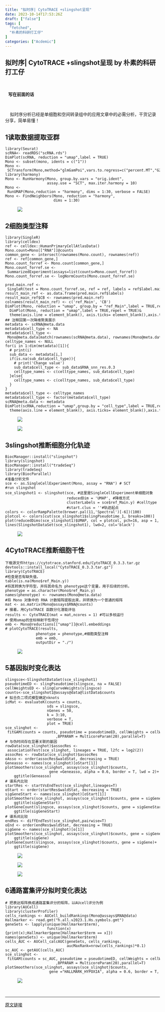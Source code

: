 ```yaml
---
title: "拟时序| CytoTRACE +slingshot呈现"
date: 2023-10-14T17:53:26Z
draft: ["false"]
tags: [
  "fetched",
  "朴素的科研打工仔"
]
categories: ["Acdemic"]
---
```

拟时序| CytoTRACE +slingshot呈现 by 朴素的科研打工仔
------
<div><section data-tool="mdnice编辑器" data-website="https://www.mdnice.com"><p><span><strong><br></strong></span></p><p><span><strong>   写在前面的话</strong></span></p><p><span><strong>    </strong> </span></p><p><span>    拟时序分析已经是单细胞和空间转录组中的应用文章中的必需分析，干货记录分享，简单易懂！</span></p><h2 data-tool="mdnice编辑器"><span><span>1</span></span><span>读取数据提取亚群</span></h2><pre data-tool="mdnice编辑器"><span></span><code>library(Seurat)<br>scRNA&lt;- readRDS(<span>"scRNA.rds"</span>)<br>DimPlot(scRNA, reduction = <span>"umap"</span>,label = TRUE)<br>Mono &lt;- subset(mono, idents = c(<span>"1"</span>))<br>Mono &lt;- SCTransform(Mono,method=<span>"glmGamPoi"</span>,vars.to.regress=c(<span>"percent.MT"</span>,<span>"G2M.Score"</span>,<span>"S.Score"</span>)) %&gt;% RunPCA() <br>library(harmony)<br>Mono &lt;- RunHarmony(Mono, group.by.vars = <span>"orig.ident"</span>,<br>                   assay.use = <span>"SCT"</span>, max.iter.harmony = <span>10</span>)<br>Mono &lt;- RunUMAP(Mono,reduction = <span>"harmony"</span>, dims = <span>1</span>:<span>30</span>, verbose = FALSE)<br>Mono &lt;- FindNeighbors(Mono, reduction = <span>"harmony"</span>,<br>                      dims = <span>1</span>:<span>30</span>) <br></code></pre><figure data-tool="mdnice编辑器"><img data-ratio="0.9861111111111112" data-src="https://mmbiz.qpic.cn/mmbiz_png/Ze2f5C6nc66nXAy5ibENGrfOe0JymWnx3XFDiaA7JGon64Q0ibZTtCqrhqOw8b6ZcTLIicUkgZ7VA3fbXmPooOJkAw/640?wx_fmt=png" data-type="png" data-w="1080" src="https://mmbiz.qpic.cn/mmbiz_png/Ze2f5C6nc66nXAy5ibENGrfOe0JymWnx3XFDiaA7JGon64Q0ibZTtCqrhqOw8b6ZcTLIicUkgZ7VA3fbXmPooOJkAw/640?wx_fmt=png"></figure><h2 data-tool="mdnice编辑器"><span><span>2</span></span><span>细胞类型注释</span></h2><pre data-tool="mdnice编辑器"><span></span><code>library(SingleR)<br>library(celldex)<br>ref &lt;- celldex::HumanPrimaryCellAtlasData()<br>Mono.count=Mono[[<span>"RNA"</span>]]<span>@counts</span><br>common_gene &lt;- intersect(rownames(Mono.count), rownames(ref))<br>ref &lt;- ref[common_gene,]<br>Mono.count_forref &lt;- Mono.count[common_gene,]<br>Mono.count_forref.se &lt;- SummarizedExperiment(assays=list(counts=Mono.count_forref))<br>Mono.count_forref.se &lt;- logNormCounts(Mono.count_forref.se)<br><br>pred.main.ref &lt;- SingleR(test = Mono.count_forref.se, ref = ref, labels = ref$label.main)<br>result_main_ref &lt;- as.data.frame(pred.main.ref$labels)<br>result_main_ref$CB &lt;- rownames(pred.main.ref)<br>colnames(result_main_ref) &lt;- c(<span>'ref_Main'</span>, <span>'CB'</span>)<br>DimPlot(Mono, reduction = <span>"umap"</span>, group.by = <span>"ref_Main"</span>,label = TRUE,repel = TRUE,ncol=<span>1</span>)+<br>  DimPlot(Mono, reduction = <span>"umap"</span>,label = TRUE,repel = TRUE)&amp;<br>  theme(axis.line = element_blank(), axis.ticks= element_blank(),axis.text = element_blank())<br>## 注释回第一次降维聚类展示<br>metadata &lt;- scRNA<span>@meta</span>.data<br>metadata$cell_type &lt;- NA<br>metadata$cell_type &lt;- Mono<span>@meta</span>.data[match(rownames(scRNA<span>@meta</span>.data), rownames(Mono<span>@meta</span>.data)), <span>'ref_Main'</span>]<br>celltype_names &lt;- <span>NULL<br><span>for</span><span>(i in <span>1</span>:dim(metadata)</span>[1])</span>{<br>  # print(i)<br>  sub_data &lt;- metadata[i,]<br>  <span>if</span>(is.na(sub_data$cell_type)){<br>    # print(<span>'Change value'</span>)<br>    sub_data$cell_type &lt;- sub_data$RNA_snn_res<span>.0</span><span>.3</span><br>    celltype_names &lt;- c(celltype_names, sub_data$cell_type)<br>  }<span>else</span>{<br>    celltype_names &lt;- c(celltype_names, sub_data$cell_type)<br>  }<br>}<br>metadata$cell_type &lt;- celltype_names<br>metadata$cell_type &lt;- factor(metadata$cell_type)<br>scRNA<span>@meta</span>.data &lt;- <span>metadata <br><span>DimPlot</span><span>(scRNA,reduction = <span>"umap"</span>,group.by = <span>"cell_type"</span>,label = TRUE,repel = TRUE)</span>&amp;<br>  <span>theme</span><span>(axis.line = element_blank()</span>, axis.ticks</span>= element_blank(),axis.text = element_blank())<br></code></pre><figure data-tool="mdnice编辑器"><img data-ratio="1.13510747185261" data-src="https://mmbiz.qpic.cn/mmbiz_png/Ze2f5C6nc66nXAy5ibENGrfOe0JymWnx3IcjvkBChZlLMNMeibHwXcD4WrYNQBbhBSVziblrwuDOxKibpMWo8OicCvw/640?wx_fmt=png" data-type="png" data-w="977" src="https://mmbiz.qpic.cn/mmbiz_png/Ze2f5C6nc66nXAy5ibENGrfOe0JymWnx3IcjvkBChZlLMNMeibHwXcD4WrYNQBbhBSVziblrwuDOxKibpMWo8OicCvw/640?wx_fmt=png"></figure><figure data-tool="mdnice编辑器"><img data-ratio="0.9342592592592592" data-src="https://mmbiz.qpic.cn/mmbiz_png/Ze2f5C6nc66nXAy5ibENGrfOe0JymWnx3wAibicicLyUNOibYd9QZ4ptaluv0RuVy83396y5HFAn93D7BXAF02FOOTw/640?wx_fmt=png" data-type="png" data-w="1080" src="https://mmbiz.qpic.cn/mmbiz_png/Ze2f5C6nc66nXAy5ibENGrfOe0JymWnx3wAibicicLyUNOibYd9QZ4ptaluv0RuVy83396y5HFAn93D7BXAF02FOOTw/640?wx_fmt=png"></figure><h2 data-tool="mdnice编辑器"><span><span>3</span></span><span>slingshot推断细胞分化轨迹</span></h2><pre data-tool="mdnice编辑器"><span></span><code>BiocManager::install(<span>"slingshot"</span>)<br>library(slingshot)<br>BiocManager::install(<span>"tradeSeq"</span>)<br>library(tradeSeq)<br>library(BiocParallel)<br>#准备分析文件<br>sce &lt;- as.SingleCellExperiment(Mono, assay = <span>"RNA"</span>) # SCT<br>#run slingshot<br>sce_slingshot1 &lt;- slingshot(sce, #这里是SingleCellExperiment单细胞对象<br>                            reducedDim = <span>'UMAP'</span>, #降维方式<br>                            clusterLabels = sce$ref_Main.y) #celltype<br>                            #start.clus = <span>''</span>#轨迹起点<br>colors &lt;- colorRampPalette(brewer.pal(<span>11</span>,<span>'Spectral'</span>)[-<span>6</span>])(<span>100</span>)<br>plotcol &lt;- colors[cut(sce_slingshot1$slingPseudotime_1, breaks=<span>100</span>)]<br>plot(reducedDims(sce_slingshot1)$UMAP, col = plotcol, pch=<span>16</span>, asp = <span>1</span>, cex = <span>0.8</span>)<br>lines(SlingshotDataSet(sce_slingshot1), lwd=<span>2</span>, col=<span>'black'</span>)<br></code></pre><figure data-tool="mdnice编辑器"><img data-ratio="0.9351851851851852" data-src="https://mmbiz.qpic.cn/mmbiz_png/Ze2f5C6nc66nXAy5ibENGrfOe0JymWnx3Z64iaibQCRUUpFRbxYia7eE7hV3sCzgaYRX7TSRMib1POJG8MSiaxZOV6uA/640?wx_fmt=png" data-type="png" data-w="1080" src="https://mmbiz.qpic.cn/mmbiz_png/Ze2f5C6nc66nXAy5ibENGrfOe0JymWnx3Z64iaibQCRUUpFRbxYia7eE7hV3sCzgaYRX7TSRMib1POJG8MSiaxZOV6uA/640?wx_fmt=png"></figure><h2 data-tool="mdnice编辑器"><span><span>4</span></span><span>CytoTRACE推断细胞干性</span></h2><pre data-tool="mdnice编辑器"><span></span><code>下载源文件https:<span>//cytotrace.stanford.edu/CytoTRACE_0.3.3.tar.gz</span><br>devtools::install_local(<span>"CytoTRACE_0.3.3.tar.gz"</span>)<br>library(CytoTRACE)<br>#检查是否有缺失值，<br>table(is.na(Mono$ref_Main.y))<br>#将其转换为字符型，并将其命名为 phenotype这个变量，用于后续的分析。<br>phenotype = as.character(Mono$ref_Main.y)<br>names(phenotype) &lt;- rownames(Mono<span>@meta</span>.data)<br>#将 Mono 对象中的 RNA 计数矩阵提取出来，并转换为一个普通的矩阵<br>mat &lt;- as.matrix(Mono<span>@assays</span>$RNA<span>@counts</span>)<br># 接着，用CytoTRACE 函数分化潜能评估<br>results &lt;- CytoTRACE(mat = mat,ncores = <span>1</span>) #可以多核运行<br># 使用umap的坐标映射干性得分<br>emb &lt;- Mono<span>@reductions</span>[[<span>"umap"</span>]]<span>@cell</span>.embeddings<br># plotCytoTRACE(results,<br>              phenotype = phenotype,#细胞类型注释<br>              emb = emb, <br>              outputDir = <span>"./"</span>)<br></code></pre><figure data-tool="mdnice编辑器"><img data-ratio="0.3453703703703704" data-src="https://mmbiz.qpic.cn/mmbiz_png/Ze2f5C6nc66nXAy5ibENGrfOe0JymWnx34geXWogHM9sq06X1Dibvp61cR3A7M6ia9olEtS66tIwNUfbPKjrvaqRg/640?wx_fmt=png" data-type="png" data-w="1080" src="https://mmbiz.qpic.cn/mmbiz_png/Ze2f5C6nc66nXAy5ibENGrfOe0JymWnx34geXWogHM9sq06X1Dibvp61cR3A7M6ia9olEtS66tIwNUfbPKjrvaqRg/640?wx_fmt=png"></figure><h2 data-tool="mdnice编辑器"><span><span>5</span></span><span>基因拟时变化表达</span></h2><pre data-tool="mdnice编辑器"><span></span><code>slingsce&lt;-SlingshotDataSet(sce_slingshot1)<br>pseudotimeED &lt;- slingPseudotime(slingsce, na = FALSE)<br>cellWeightsED &lt;- slingCurveWeights(slingsce)<br>counts&lt;-sce_slingshot1<span>@assays</span><span>@data</span><span>@listData</span>$counts<br># 拟合负二项式模型确定nknots<br>icMat &lt;- evaluateK(counts = counts, <br>                   sds = slingsce, <br>                   nGenes = <span>50</span>,<br>                   k = <span>3</span>:<span>10</span>,<br>                   verbose = T, <br>                   plot = TRUE)<br>sce_slinghot &lt;- fitGAM(counts = counts, pseudotime = pseudotimeED, cellWeights = cellWeightsED, nknots = <span>5</span>, verbose = T<br>                       ,BPPARAM = MulticoreParam(<span>20</span>),parallel=T)<br># 与伪时间存在显著关联的基因<br>rowData(sce_slinghot)$assocRes &lt;- associationTest(sce_slinghot, lineages = TRUE, l2fc = log2(<span>2</span>))<br>assocRes &lt;- rowData(sce_slinghot)$assocRes<br>oAsso &lt;- order(assocRes$waldStat, decreasing = TRUE)<br>Geneasso &lt;- names(sce_slinghot)[oStart[<span>1</span>]]<br>plotSmoothers(sce_slinghot, assays(sce_slinghot)$counts,<br>                    gene =Geneasso, alpha = <span>0.6</span>, border = T, lwd = <span>2</span>)+<br>    ggtitle(Geneasso)<br># 谱系内比较<br>startRes &lt;- startVsEndTest(sce_slinghot,lineages=T)<br>oStart &lt;- order(startRes$waldStat, decreasing = TRUE)<br>sigGeneStart &lt;- names(sce_slinghot)[oStart[<span>1</span>]]<br>plotSmoothers(sce_slinghot, assays(sce_slinghot)$counts, gene = sigGeneStart)+<br>    ggtitle(sigGeneStart)<br>plotGeneCount(slingsce, assays(sce_slinghot)$counts, gene = sigGeneStart)+<br>    ggtitle(sigGeneStart)<br># 谱系间比较<br>endRes &lt;- diffEndTest(sce_slinghot,pairwise=T)<br>oEnd &lt;- order(endRes$waldStat, decreasing = TRUE)<br>sigGene &lt;- names(sce_slinghot)[o[<span>1</span>]]<br>plotSmoothers(sce_slinghot, assays(sce_slinghot)$counts, gene = sigGene)+<br>    ggtitle(sigGene)<br>plotGeneCount(slingsce, assays(sce_slinghot)$counts, gene = sigGene)+<br>    ggtitle(sigGene)<br></code></pre><figure data-tool="mdnice编辑器"><img data-ratio="0.65" data-src="https://mmbiz.qpic.cn/mmbiz_png/Ze2f5C6nc66nXAy5ibENGrfOe0JymWnx3OBE3dL2rib26Z1qAmGGrpWSeyz4alKT6CxFltcwGljEVFcLZbWEToeg/640?wx_fmt=png" data-type="png" data-w="1080" src="https://mmbiz.qpic.cn/mmbiz_png/Ze2f5C6nc66nXAy5ibENGrfOe0JymWnx3OBE3dL2rib26Z1qAmGGrpWSeyz4alKT6CxFltcwGljEVFcLZbWEToeg/640?wx_fmt=png"></figure><figure data-tool="mdnice编辑器"><img data-ratio="0.8046462513199577" data-src="https://mmbiz.qpic.cn/mmbiz_png/Ze2f5C6nc66nXAy5ibENGrfOe0JymWnx32muMxWFTx6YI9DsibEdkW1tibsA2RmyPicfwpemO2VVrYSSqMic8mTUbHQ/640?wx_fmt=png" data-type="png" data-w="947" src="https://mmbiz.qpic.cn/mmbiz_png/Ze2f5C6nc66nXAy5ibENGrfOe0JymWnx32muMxWFTx6YI9DsibEdkW1tibsA2RmyPicfwpemO2VVrYSSqMic8mTUbHQ/640?wx_fmt=png"></figure><figure data-tool="mdnice编辑器"><img data-ratio="1.0031512605042017" data-src="https://mmbiz.qpic.cn/mmbiz_png/Ze2f5C6nc66nXAy5ibENGrfOe0JymWnx3wOj3cOiajC7W29vg8dtvlgqDKCVsSz058ticBMG1x33WW9usW0KfpEfg/640?wx_fmt=png" data-type="png" data-w="952" src="https://mmbiz.qpic.cn/mmbiz_png/Ze2f5C6nc66nXAy5ibENGrfOe0JymWnx3wOj3cOiajC7W29vg8dtvlgqDKCVsSz058ticBMG1x33WW9usW0KfpEfg/640?wx_fmt=png"></figure><h2 data-tool="mdnice编辑器"><span><span>6</span></span><span>通路富集评分拟时变化表达</span></h2><pre data-tool="mdnice编辑器"><span></span><code># 把表达矩阵换成通路富集评分的矩阵，以AUcell评分为例<br>library(AUCell)<br>library(clusterProfiler)<br>cells_rankings &lt;- AUCell_buildRankings(Mono<span>@assays</span>$RNA<span>@data</span>) <br>Hallmarker &lt;- read.gmt(<span>"h.all.v2023.1.Hs.symbols.gmt"</span>) <br>geneSets &lt;- lapply(unique(Hallmarker$term), <br>                   function(x){print(x);Hallmarker$gene[Hallmarker$term == x]})<br>names(geneSets) &lt;- unique(Hallmarker$term)<br>cells_AUC &lt;- AUCell_calcAUC(geneSets, cells_rankings, <br>                            aucMaxRank=nrow(cells_rankings)*<span>0.1</span>)<br>sc_AUC &lt;- getAUC(cells_AUC)<br>sce_slinghot &lt;- fitGAM(counts = sc_AUC, pseudotime = pseudotimeED, cellWeights = cellWeightsED, nknots = <span>5</span>, verbose = T<br>                       ,BPPARAM = MulticoreParam(<span>20</span>),parallel=T)<br>plotSmoothers(sce_slinghot, assays(sce_slinghot)$counts,<br>                    gene =<span>"HALLMARK_HYPOXIA"</span>, alpha = <span>0.6</span>, border = T, lwd = <span>2</span>)<br></code></pre><figure data-tool="mdnice编辑器"><img data-ratio="0.7981481481481482" data-src="https://mmbiz.qpic.cn/mmbiz_png/Ze2f5C6nc66nXAy5ibENGrfOe0JymWnx3ROAuhKNJuwgnmSoHworNX5mzrXpU5gE8yb7PiaBmjhS24icl2k7KmXuw/640?wx_fmt=png" data-type="png" data-w="1080" src="https://mmbiz.qpic.cn/mmbiz_png/Ze2f5C6nc66nXAy5ibENGrfOe0JymWnx3ROAuhKNJuwgnmSoHworNX5mzrXpU5gE8yb7PiaBmjhS24icl2k7KmXuw/640?wx_fmt=png"></figure></section><p><br></p><p><mp-style-type data-value="3"></mp-style-type></p></div>  
<hr>
<a href="https://mp.weixin.qq.com/s/9CQVyhjk7yvt9dGVbqMhbA",target="_blank" rel="noopener noreferrer">原文链接</a>
